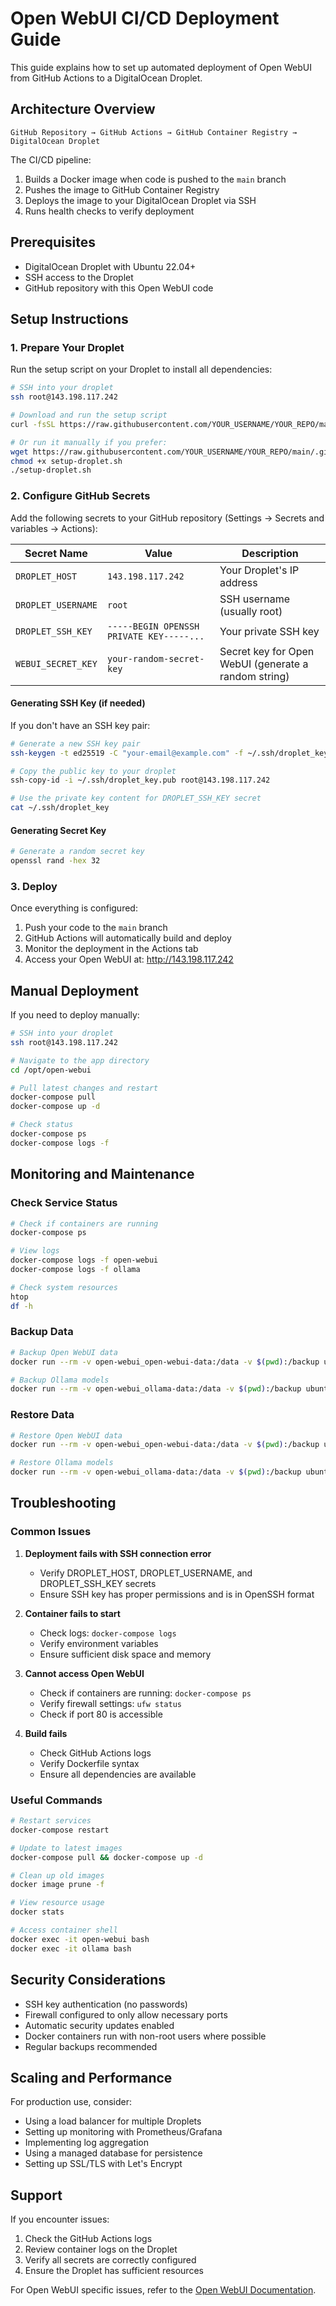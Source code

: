 # Open WebUI CI/CD Deployment Guide

This guide explains how to set up automated deployment of Open WebUI from GitHub Actions to a DigitalOcean Droplet.

## Architecture Overview

```
GitHub Repository → GitHub Actions → GitHub Container Registry → DigitalOcean Droplet
```

The CI/CD pipeline:
1. Builds a Docker image when code is pushed to the `main` branch
2. Pushes the image to GitHub Container Registry
3. Deploys the image to your DigitalOcean Droplet via SSH
4. Runs health checks to verify deployment

## Prerequisites

- DigitalOcean Droplet with Ubuntu 22.04+
- SSH access to the Droplet
- GitHub repository with this Open WebUI code

## Setup Instructions

### 1. Prepare Your Droplet

Run the setup script on your Droplet to install all dependencies:

```bash
# SSH into your droplet
ssh root@143.198.117.242

# Download and run the setup script
curl -fsSL https://raw.githubusercontent.com/YOUR_USERNAME/YOUR_REPO/main/.github/scripts/setup-droplet.sh | bash

# Or run it manually if you prefer:
wget https://raw.githubusercontent.com/YOUR_USERNAME/YOUR_REPO/main/.github/scripts/setup-droplet.sh
chmod +x setup-droplet.sh
./setup-droplet.sh
```

### 2. Configure GitHub Secrets

Add the following secrets to your GitHub repository (Settings → Secrets and variables → Actions):

| Secret Name | Value | Description |
|-------------|-------|-------------|
| `DROPLET_HOST` | `143.198.117.242` | Your Droplet's IP address |
| `DROPLET_USERNAME` | `root` | SSH username (usually root) |
| `DROPLET_SSH_KEY` | `-----BEGIN OPENSSH PRIVATE KEY-----...` | Your private SSH key |
| `WEBUI_SECRET_KEY` | `your-random-secret-key` | Secret key for Open WebUI (generate a random string) |

#### Generating SSH Key (if needed)

If you don't have an SSH key pair:

```bash
# Generate a new SSH key pair
ssh-keygen -t ed25519 -C "your-email@example.com" -f ~/.ssh/droplet_key

# Copy the public key to your droplet
ssh-copy-id -i ~/.ssh/droplet_key.pub root@143.198.117.242

# Use the private key content for DROPLET_SSH_KEY secret
cat ~/.ssh/droplet_key
```

#### Generating Secret Key

```bash
# Generate a random secret key
openssl rand -hex 32
```

### 3. Deploy

Once everything is configured:

1. Push your code to the `main` branch
2. GitHub Actions will automatically build and deploy
3. Monitor the deployment in the Actions tab
4. Access your Open WebUI at: http://143.198.117.242

## Manual Deployment

If you need to deploy manually:

```bash
# SSH into your droplet
ssh root@143.198.117.242

# Navigate to the app directory
cd /opt/open-webui

# Pull latest changes and restart
docker-compose pull
docker-compose up -d

# Check status
docker-compose ps
docker-compose logs -f
```

## Monitoring and Maintenance

### Check Service Status

```bash
# Check if containers are running
docker-compose ps

# View logs
docker-compose logs -f open-webui
docker-compose logs -f ollama

# Check system resources
htop
df -h
```

### Backup Data

```bash
# Backup Open WebUI data
docker run --rm -v open-webui_open-webui-data:/data -v $(pwd):/backup ubuntu tar czf /backup/open-webui-backup-$(date +%Y%m%d).tar.gz -C /data .

# Backup Ollama models
docker run --rm -v open-webui_ollama-data:/data -v $(pwd):/backup ubuntu tar czf /backup/ollama-backup-$(date +%Y%m%d).tar.gz -C /data .
```

### Restore Data

```bash
# Restore Open WebUI data
docker run --rm -v open-webui_open-webui-data:/data -v $(pwd):/backup ubuntu tar xzf /backup/open-webui-backup-YYYYMMDD.tar.gz -C /data

# Restore Ollama models
docker run --rm -v open-webui_ollama-data:/data -v $(pwd):/backup ubuntu tar xzf /backup/ollama-backup-YYYYMMDD.tar.gz -C /data
```

## Troubleshooting

### Common Issues

1. **Deployment fails with SSH connection error**
   - Verify DROPLET_HOST, DROPLET_USERNAME, and DROPLET_SSH_KEY secrets
   - Ensure SSH key has proper permissions and is in OpenSSH format

2. **Container fails to start**
   - Check logs: `docker-compose logs`
   - Verify environment variables
   - Ensure sufficient disk space and memory

3. **Cannot access Open WebUI**
   - Check if containers are running: `docker-compose ps`
   - Verify firewall settings: `ufw status`
   - Check if port 80 is accessible

4. **Build fails**
   - Check GitHub Actions logs
   - Verify Dockerfile syntax
   - Ensure all dependencies are available

### Useful Commands

```bash
# Restart services
docker-compose restart

# Update to latest images
docker-compose pull && docker-compose up -d

# Clean up old images
docker image prune -f

# View resource usage
docker stats

# Access container shell
docker exec -it open-webui bash
docker exec -it ollama bash
```

## Security Considerations

- SSH key authentication (no passwords)
- Firewall configured to only allow necessary ports
- Automatic security updates enabled
- Docker containers run with non-root users where possible
- Regular backups recommended

## Scaling and Performance

For production use, consider:

- Using a load balancer for multiple Droplets
- Setting up monitoring with Prometheus/Grafana
- Implementing log aggregation
- Using a managed database for persistence
- Setting up SSL/TLS with Let's Encrypt

## Support

If you encounter issues:

1. Check the GitHub Actions logs
2. Review container logs on the Droplet
3. Verify all secrets are correctly configured
4. Ensure the Droplet has sufficient resources

For Open WebUI specific issues, refer to the [Open WebUI Documentation](https://docs.openwebui.com/).
